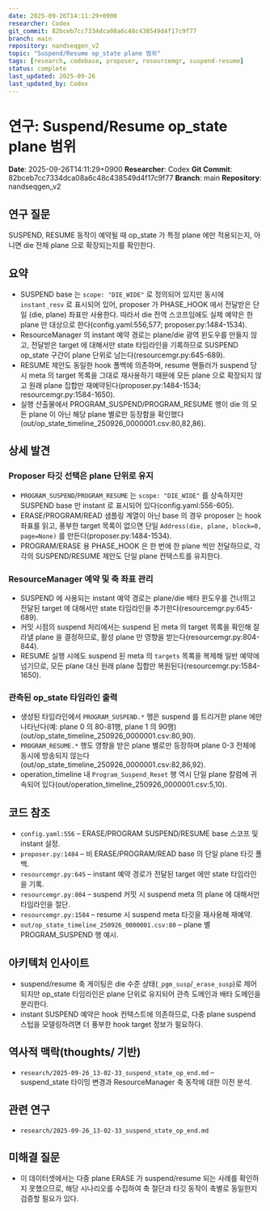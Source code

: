 ```yaml
---
date: 2025-09-26T14:11:29+0900
researcher: Codex
git_commit: 82bceb7cc7334dca08a6c48c438549d4f17c9f77
branch: main
repository: nandseqgen_v2
topic: "Suspend/Resume op_state plane 범위"
tags: [research, codebase, proposer, resourcemgr, suspend-resume]
status: complete
last_updated: 2025-09-26
last_updated_by: Codex
---
```


# 연구: Suspend/Resume op_state plane 범위

**Date**: 2025-09-26T14:11:29+0900
**Researcher**: Codex
**Git Commit**: 82bceb7cc7334dca08a6c48c438549d4f17c9f77
**Branch**: main
**Repository**: nandseqgen_v2

## 연구 질문
SUSPEND, RESUME 동작이 예약될 때 op_state 가 특정 plane 에만 적용되는지, 아니면 die 전체 plane 으로 확장되는지를 확인한다.

## 요약
- SUSPEND base 는 `scope: "DIE_WIDE"` 로 정의되어 있지만 동시에 `instant_resv` 로 표시되어 있어, proposer 가 PHASE_HOOK 에서 전달받은 단일 (die, plane) 좌표만 사용한다. 따라서 die 전역 스코프임에도 실제 예약은 한 plane 만 대상으로 한다(config.yaml:556,577; proposer.py:1484-1534).
- ResourceManager 의 instant 예약 경로는 plane/die 광역 윈도우를 만들지 않고, 전달받은 target 에 대해서만 state 타임라인을 기록하므로 SUSPEND op_state 구간이 plane 단위로 남는다(resourcemgr.py:645-689).
- RESUME 제안도 동일한 hook 폴백에 의존하며, resume 핸들러가 suspend 당시 meta 의 target 목록을 그대로 재사용하기 때문에 모든 plane 으로 확장되지 않고 원래 plane 집합만 재예약된다(proposer.py:1484-1534; resourcemgr.py:1584-1650).
- 실행 산출물에서 PROGRAM_SUSPEND/PROGRAM_RESUME 행이 die 의 모든 plane 이 아닌 해당 plane 별로만 등장함을 확인했다(out/op_state_timeline_250926_0000001.csv:80,82,86).

## 상세 발견

### Proposer 타깃 선택은 plane 단위로 유지
- `PROGRAM_SUSPEND`/`PROGRAM_RESUME` 는 `scope: "DIE_WIDE"` 를 상속하지만 SUSPEND base 만 instant 로 표시되어 있다(config.yaml:556-605).
- ERASE/PROGRAM/READ 샘플링 계열이 아닌 base 의 경우 proposer 는 hook 좌표를 읽고, 풍부한 target 목록이 없으면 단일 `Address(die, plane, block=0, page=None)` 를 만든다(proposer.py:1484-1534).
- PROGRAM/ERASE 용 PHASE_HOOK 은 한 번에 한 plane 씩만 전달하므로, 각각의 SUSPEND/RESUME 제안도 단일 plane 컨텍스트를 유지한다.

### ResourceManager 예약 및 축 좌표 관리
- SUSPEND 에 사용되는 instant 예약 경로는 plane/die 배타 윈도우를 건너뛰고 전달된 target 에 대해서만 state 타임라인을 추가한다(resourcemgr.py:645-689).
- 커밋 시점의 suspend 처리에서는 suspend 된 meta 의 target 목록을 확인해 잘라낼 plane 을 결정하므로, 활성 plane 만 영향을 받는다(resourcemgr.py:804-844).
- RESUME 실행 시에도 suspend 된 meta 의 `targets` 목록을 복제해 일반 예약에 넘기므로, 모든 plane 대신 원래 plane 집합만 복원된다(resourcemgr.py:1584-1650).

### 관측된 op_state 타임라인 출력
- 생성된 타임라인에서 `PROGRAM_SUSPEND.*` 행은 suspend 를 트리거한 plane 에만 나타난다(예: plane 0 의 80-81행, plane 1 의 90행) (out/op_state_timeline_250926_0000001.csv:80,90).
- `PROGRAM_RESUME.*` 행도 영향을 받은 plane 별로만 등장하며 plane 0-3 전체에 동시에 방송되지 않는다(out/op_state_timeline_250926_0000001.csv:82,86,92).
- operation_timeline 내 `Program_Suspend_Reset` 행 역시 단일 plane 칼럼에 귀속되어 있다(out/operation_timeline_250926_0000001.csv:5,10).

## 코드 참조
- `config.yaml:556` – ERASE/PROGRAM SUSPEND/RESUME base 스코프 및 instant 설정.
- `proposer.py:1484` – 비 ERASE/PROGRAM/READ base 의 단일 plane 타깃 폴백.
- `resourcemgr.py:645` – instant 예약 경로가 전달된 target 에만 state 타임라인을 기록.
- `resourcemgr.py:804` – suspend 커밋 시 suspend meta 의 plane 에 대해서만 타임라인을 절단.
- `resourcemgr.py:1584` – resume 시 suspend meta 타깃을 재사용해 재예약.
- `out/op_state_timeline_250926_0000001.csv:80` – plane 별 PROGRAM_SUSPEND 행 예시.

## 아키텍처 인사이트
- suspend/resume 축 게이팅은 die 수준 상태(`_pgm_susp`/`_erase_susp`)로 제어되지만 op_state 타임라인은 plane 단위로 유지되어 관측 도메인과 배타 도메인을 분리한다.
- instant SUSPEND 예약은 hook 컨텍스트에 의존하므로, 다중 plane suspend 스텁을 모델링하려면 더 풍부한 hook target 정보가 필요하다.

## 역사적 맥락(thoughts/ 기반)
- `research/2025-09-26_13-02-33_suspend_state_op_end.md` – suspend_state 타이밍 변경과 ResourceManager 축 동작에 대한 이전 분석.

## 관련 연구
- `research/2025-09-26_13-02-33_suspend_state_op_end.md`

## 미해결 질문
- 이 데이터셋에서는 다중 plane ERASE 가 suspend/resume 되는 사례를 확인하지 못했으므로, 해당 시나리오를 수집하여 축 절단과 타깃 동작이 축별로 동일한지 검증할 필요가 있다.
